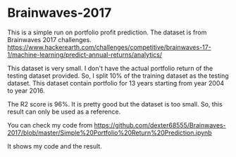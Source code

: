 # Brainwaves-2017

This is a simple run on portfolio profit prediction.
The dataset is from Brainwaves 2017 challenges.
https://www.hackerearth.com/challenges/competitive/brainwaves-17-1/machine-learning/predict-annual-returns/analytics/

This dataset is very small.
I don't have the actual portfolio return of the testing dataset provided.
So, I split 10% of the training dataset as the testing dataset.
This dataset contain portfolio for 13 years starting from year 2004 to year 2016.

The R2 score is 96%.
It is pretty good but the dataset is too small.
So, this result can only be used as a reference.

You can check my code from https://github.com/dexter68555/Brainwaves-2017/blob/master/Simple%20Portfolio%20Return%20Prediction.ipynb

It shows my code and the result. 
